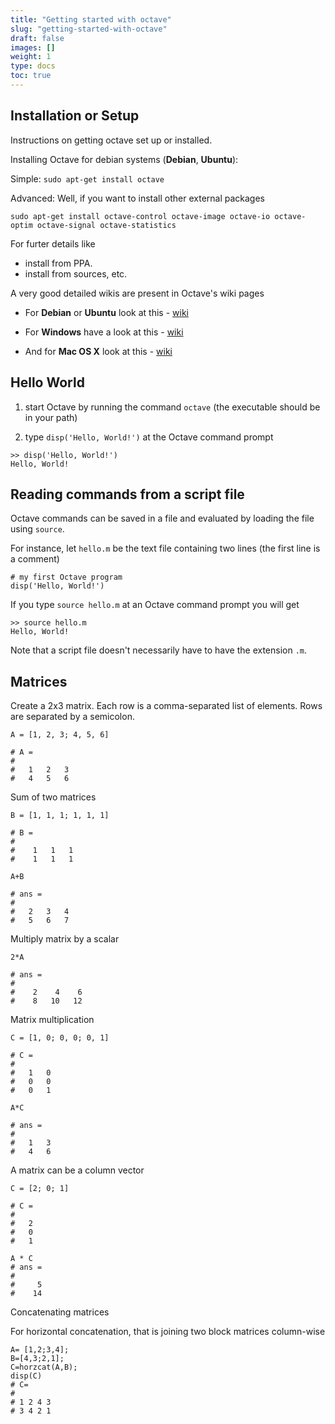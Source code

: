 ```yaml
---
title: "Getting started with octave"
slug: "getting-started-with-octave"
draft: false
images: []
weight: 1
type: docs
toc: true
---
```


## Installation or Setup
Instructions on getting octave set up or installed.

Installing Octave for debian systems (**Debian**, **Ubuntu**):

Simple: `sudo apt-get install octave`

Advanced:
Well, if you want to install other external packages 

    sudo apt-get install octave-control octave-image octave-io octave-optim octave-signal octave-statistics

For furter details like 
 - install from PPA.
 - install from sources, etc.

A very good detailed wikis are present in Octave's wiki pages

 - For **Debian** or **Ubuntu** look at this - [wiki][3]

 - For **Windows** have a look at this - [wiki][4]

 - And for **Mac OS X** look at this - [wiki][5]

  [3]: http://wiki.octave.org/Octave_for_Debian_systems
  [4]: http://wiki.octave.org/Octave_for_Microsoft_Windows
  [5]: http://wiki.octave.org/Octave_for_MacOS_X

## Hello World
 1. start Octave by running the command `octave` (the executable should be in your path)

 2. type `disp('Hello, World!')` at the Octave command prompt
```
>> disp('Hello, World!')
Hello, World!
```

## Reading commands from a script file
Octave commands can be saved in a file and evaluated by loading the file using `source`.

For instance, let `hello.m` be the text file containing two lines (the first line is a comment)
```
# my first Octave program
disp('Hello, World!')
```

If you type `source hello.m` at an Octave command prompt you will get
```
>> source hello.m
Hello, World!
```

Note that a script file doesn't necessarily have to have the extension `.m`.



## Matrices
Create a 2x3 matrix. Each row is a comma-separated list of elements. Rows are separated by a semicolon.

```
A = [1, 2, 3; 4, 5, 6]

# A =
#
#   1   2   3
#   4   5   6
```

Sum of two matrices
```
B = [1, 1, 1; 1, 1, 1]

# B =
#
#    1   1   1
#    1   1   1

A+B

# ans =
#
#   2   3   4
#   5   6   7
```

Multiply matrix by a scalar
```
2*A

# ans =
#
#    2    4    6
#    8   10   12
```

Matrix multiplication
```
C = [1, 0; 0, 0; 0, 1]

# C =
#
#   1   0
#   0   0
#   0   1

A*C

# ans =
#
#   1   3
#   4   6
```

A matrix can be a column vector
```
C = [2; 0; 1]

# C =
#
#   2
#   0
#   1

A * C
# ans =
# 
#     5
#    14
```

Concatenating matrices

For horizontal concatenation, that is joining two block matrices column-wise 
```
A= [1,2;3,4]; 
B=[4,3;2,1];
C=horzcat(A,B);
disp(C)
# C=
#
# 1 2 4 3 
# 3 4 2 1 






